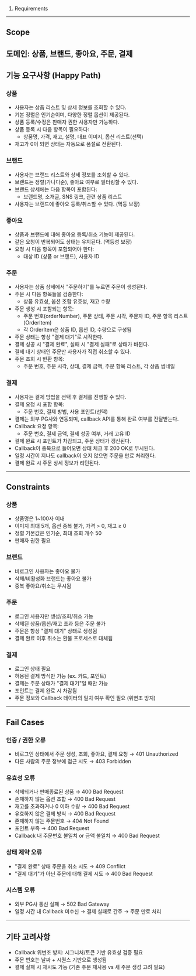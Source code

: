  01. Requirements

---

## Scope
도메인: 상품, 브랜드, 좋아요, 주문, 결제
---

## 기능 요구사항 (Happy Path)

### 상품

* 사용자는 상품 리스트 및 상세 정보를 조회할 수 있다.
* 기본 정렬은 인기순이며, 다양한 정렬 옵션이 제공된다.
* 상품 등록/수정은 판매자 권한 사용자만 가능하다.
* 상품 등록 시 다음 항목이 필요하다:
    * 상품명, 가격, 재고, 설명, 대표 이미지, 옵션 리스트(선택)
* 재고가 0이 되면 상태는 자동으로 품절로 전환된다.

### 브랜드
* 사용자는 브랜드 리스트와 상세 정보를 조회할 수 있다.
* 브랜드는 정렬(가나다순), 좋아요 여부로 필터링할 수 있다.
* 브랜드 상세에는 다음 항목이 포함된다:
    * 브랜드명, 소개글, SNS 링크, 관련 상품 리스트
* 사용자는 브랜드에 좋아요 등록/취소할 수 있다. (멱등 보장)

### 좋아요
* 상품과 브랜드에 대해 좋아요 등록/취소 기능이 제공된다.
* 같은 요청이 반복되어도 상태는 유지된다. (멱등성 보장)
* 요청 시 다음 항목이 포함되어야 한다:
    * 대상 ID (상품 or 브랜드), 사용자 ID

### 주문
* 사용자는 상품 상세에서 "주문하기"를 누르면 주문이 생성된다.
* 주문 시 다음 항목들을 검증한다:
    * 상품 유효성, 옵션 조합 유효성, 재고 수량
* 주문 생성 시 포함되는 항목:
    * 주문 번호(orderNumber), 주문 상태, 주문 시각, 주문자 ID, 주문 항목 리스트(OrderItem)
    * 각 OrderItem은 상품 ID, 옵션 ID, 수량으로 구성됨
* 주문 상태는 항상 "결제 대기"로 시작한다.
* 결제 성공 시 "결제 완료", 실패 시 "결제 실패"로 상태가 바뀐다.
* 결제 대기 상태인 주문만 사용자가 직접 취소할 수 있다.
* 주문 조회 시 반환 항목:
    * 주문 번호, 주문 시각, 상태, 결제 금액, 주문 항목 리스트, 각 상품 썸네일

### 결제

* 사용자는 결제 방법을 선택 후 결제를 진행할 수 있다.
* 결제 요청 시 포함 항목:
    * 주문 번호, 결제 방법, 사용 포인트(선택)
* 결제는 외부 PG사와 연동되며, callback API를 통해 완료 여부를 전달받는다.
* Callback 요청 항목:
    * 주문 번호, 결제 금액, 결제 성공 여부, 거래 고유 ID
* 결제 완료 시 포인트가 차감되고, 주문 상태가 갱신된다.
* Callback이 중복으로 들어오면 상태 체크 후 200 OK로 무시된다.
* 일정 시간이 지나도 callback이 오지 않으면 주문을 만료 처리한다.
* 결제 완료 시 주문 상세 정보가 리턴된다.

---

## Constraints

### 상품

* 상품명은 1\~100자 이내
* 이미지 최대 5개, 옵션 중복 불가, 가격 > 0, 재고 ≥ 0
* 정렬 기본값은 인기순, 최대 조회 개수 50
* 판매자 권한 필요

### 브랜드

* 비로그인 사용자는 좋아요 불가
* 삭제/비활성화 브랜드는 좋아요 불가
* 중복 좋아요/취소는 무시됨

### 주문

* 로그인 사용자만 생성/조회/취소 가능
* 삭제된 상품/옵션/재고 초과 등은 주문 불가
* 주문은 항상 "결제 대기" 상태로 생성됨
* 결제 완료 이후 취소는 환불 프로세스로 대체됨

### 결제

* 로그인 상태 필요
* 허용된 결제 방식만 가능 (ex. 카드, 포인트)
* 결제는 주문 상태가 "결제 대기"일 때만 가능
* 포인트는 결제 완료 시 차감됨
* 주문 정보와 Callback 데이터의 일치 여부 확인 필요 (위변조 방지)

---

## Fail Cases

### 인증 / 권한 오류

* 비로그인 상태에서 주문 생성, 조회, 좋아요, 결제 요청 → 401 Unauthorized
* 다른 사람의 주문 정보에 접근 시도 → 403 Forbidden

### 유효성 오류

* 삭제되거나 판매종료된 상품 → 400 Bad Request
* 존재하지 않는 옵션 조합 → 400 Bad Request
* 재고를 초과하거나 0 이하 수량 → 400 Bad Request
* 유효하지 않은 결제 방식 → 400 Bad Request
* 존재하지 않는 주문번호 → 404 Not Found
* 포인트 부족 → 400 Bad Request
* Callback 내 주문번호 불일치 or 금액 불일치 → 400 Bad Request

### 상태 제약 오류

* "결제 완료" 상태 주문을 취소 시도 → 409 Conflict
* "결제 대기"가 아닌 주문에 대해 결제 시도 → 400 Bad Request

### 시스템 오류

* 외부 PG사 통신 실패 → 502 Bad Gateway
* 일정 시간 내 Callback 미수신 → 결제 실패로 간주 → 주문 만료 처리

---

## 기타 고려사항

* Callback 위변조 방지: 시그니처/토큰 기반 유효성 검증 필요
* 주문 번호는 날짜 + 시퀀스 기반으로 생성됨
* 결제 실패 시 재시도 가능 (기존 주문 재사용 vs 새 주문 생성 고려 필요)

